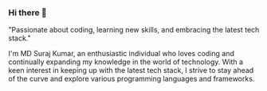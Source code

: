 ### Hi there 👋

<!--
**suraj20028/suraj20028** is a ✨ _special_ ✨ repository because its `README.md` (this file) appears on your GitHub profile.

Here are some ideas to get you started:

- 🔭 I’m currently working on ...
- 🌱 I’m currently learning ...
- 👯 I’m looking to collaborate on ...
- 🤔 I’m looking for help with ...
- 💬 Ask me about ...
- 📫 How to reach me: ...
- 😄 Pronouns: ...
- ⚡ Fun fact: ...
-->
"Passionate about coding, learning new skills, and embracing the latest tech stack."

I'm MD Suraj Kumar, an enthusiastic individual who loves coding and continually expanding my knowledge in the world of technology. With a keen interest in keeping up with the latest tech stack, I strive to stay ahead of the curve and explore various programming languages and frameworks.
